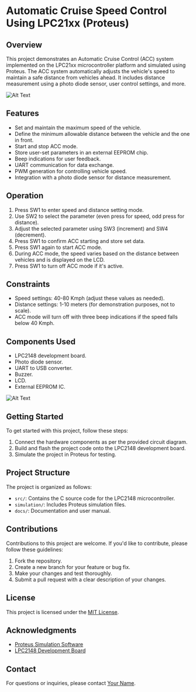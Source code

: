 # Automatic Cruise Speed Control Using LPC21xx (Proteus)

## Overview

This project demonstrates an Automatic Cruise Control (ACC) system implemented on the LPC21xx microcontroller platform and simulated using Proteus. The ACC system automatically adjusts the vehicle's speed to maintain a safe distance from vehicles ahead. It includes distance measurement using a photo diode sensor, user control settings, and more.

![Alt Text](https://i.ibb.co/sbL5JT3/Screenshot-2023-10-05-004833.png)

## Features

- Set and maintain the maximum speed of the vehicle.
- Define the minimum allowable distance between the vehicle and the one in front.
- Start and stop ACC mode.
- Store user-set parameters in an external EEPROM chip.
- Beep indications for user feedback.
- UART communication for data exchange.
- PWM generation for controlling vehicle speed.
- Integration with a photo diode sensor for distance measurement.

## Operation

1. Press SW1 to enter speed and distance setting mode.
2. Use SW2 to select the parameter (even press for speed, odd press for distance).
3. Adjust the selected parameter using SW3 (increment) and SW4 (decrement).
4. Press SW1 to confirm ACC starting and store set data.
5. Press SW1 again to start ACC mode.
6. During ACC mode, the speed varies based on the distance between vehicles and is displayed on the LCD.
7. Press SW1 to turn off ACC mode if it's active.

## Constraints

- Speed settings: 40-80 Kmph (adjust these values as needed).
- Distance settings: 1-10 meters (for demonstration purposes, not to scale).
- ACC mode will turn off with three beep indications if the speed falls below 40 Kmph.

## Components Used

- LPC2148 development board.
- Photo diode sensor.
- UART to USB converter.
- Buzzer.
- LCD.
- External EEPROM IC.


![Alt Text](https://i.ibb.co/30hgND3/Proteus-Simulation.jpg)

## Getting Started

To get started with this project, follow these steps:

1. Connect the hardware components as per the provided circuit diagram.
2. Build and flash the project code onto the LPC2148 development board.
3. Simulate the project in Proteus for testing.

## Project Structure

The project is organized as follows:

- `src/`: Contains the C source code for the LPC2148 microcontroller.
- `simulation/`: Includes Proteus simulation files.
- `docs/`: Documentation and user manual.

## Contributions

Contributions to this project are welcome. If you'd like to contribute, please follow these guidelines:

1. Fork the repository.
2. Create a new branch for your feature or bug fix.
3. Make your changes and test thoroughly.
4. Submit a pull request with a clear description of your changes.

## License

This project is licensed under the [MIT License](LICENSE).

## Acknowledgments

- [Proteus Simulation Software](https://www.labcenter.com/)
- [LPC2148 Development Board](https://www.nxp.com/design/development-boards/nxp-development-tools/lpcxpresso-boards/lpc2148-development-board:OM13054)

## Contact

For questions or inquiries, please contact [Your Name](mailto:your.email@example.com).

